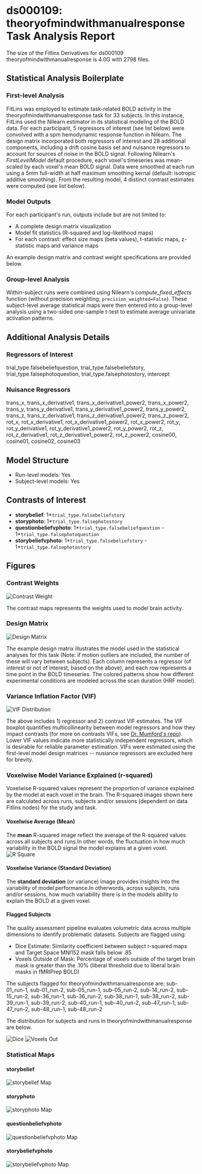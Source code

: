 # ds000109: theoryofmindwithmanualresponse Task Analysis Report

The size of the Fitlins Derivatives for ds000109 theoryofmindwithmanualresponse is 4.0G with 2798 files.

## Statistical Analysis Boilerplate

### First-level Analysis
FitLins was employed to estimate task-related BOLD activity in the theoryofmindwithmanualresponse task for 33 subjects. In this instance, FitLins used the Nilearn estimator in its statistical modeling of the BOLD data. For each participant, 5 regressors of interest (see list below) were convolved with a spm hemodynamic response function in Nilearn. The design matrix incorporated both regressors of interest and 28 additional components, including a drift cosine basis set and nuisance regressors to account for sources of noise in the BOLD signal. Following Nilearn's *FirstLevelModel* default procedure, each voxel's timeseries was mean-scaled by each voxel's mean BOLD signal. Data were smoothed at each run using a 5mm full-width at half maximum smoothing kernal (default: isotropic additive smoothing). From the resulting model, 4 distinct contrast estimates were computed (see list below).

### Model Outputs
For each participant's run, outputs include but are not limited to:
- A complete design matrix visualization
- Model fit statistics (R-squared and log-likelihood maps)
- For each contrast: effect size maps (beta values), t-statistic maps, z-statistic maps and variance maps

An example design matrix and contrast weight specifications are provided below.

### Group-level Analysis
Within-subject runs were combined using Nilearn's *compute_fixed_effects* function (without precision weighting; `precision_weighted=False`). These subject-level average statistical maps were then entered into a group-level analysis using a two-sided one-sample t-test to estimate average univariate activation patterns.

## Additional Analysis Details 
### Regressors of Interest
trial_type.falsebeliefquestion, trial_type.falsebeliefstory, trial_type.falsephotoquestion, trial_type.falsephotostory, intercept
### Nuisance Regressors
trans_x, trans_x_derivative1, trans_x_derivative1_power2, trans_x_power2, trans_y, trans_y_derivative1, trans_y_derivative1_power2, trans_y_power2, trans_z, trans_z_derivative1, trans_z_derivative1_power2, trans_z_power2, rot_x, rot_x_derivative1, rot_x_derivative1_power2, rot_x_power2, rot_y, rot_y_derivative1, rot_y_derivative1_power2, rot_y_power2, rot_z, rot_z_derivative1, rot_z_derivative1_power2, rot_z_power2, cosine00, cosine01, cosine02, cosine03
## Model Structure
- Run-level models: Yes
- Subject-level models: Yes

## Contrasts of Interest
- **storybelief**: 1*`trial_type.falsebeliefstory`
- **storyphoto**: 1*`trial_type.falsephotostory`
- **questionbeliefvphoto**: 1*`trial_type.falsebeliefquestion` - 1*`trial_type.falsephotoquestion`
- **storybeliefvphoto**: 1*`trial_type.falsebeliefstory` - 1*`trial_type.falsephotostory`

## Figures

### Contrast Weights
![Contrast Weight](./imgs/ds000109_task-theoryofmindwithmanualresponse_contrast-matrix.svg)

The contrast maps represents the weights used to model brain activity.

### Design Matrix
![Design Matrix](./imgs/ds000109_task-theoryofmindwithmanualresponse_design-matrix.svg)

The example design matrix illustrates the model used in the statistical analyses for this task (Note: if motion outliers are included, the number of these will vary between subjects). Each column represents a regressor (of interest or not of interest, based on the above), and each row represents a time point in the BOLD timeseries. The colored patterns show how different experimental conditions are modeled across the scan duration (HRF model).

### Variance Inflation Factor (VIF)
![VIF Distribution](./imgs/ds000109_task-theoryofmindwithmanualresponse_vif-boxplot.png)

The above includes 1) regressor and 2) contrast VIF estimates. The VIF boxplot quantifies multicollinearity between model regressors and how they impact contrasts (for more on contrasts VIFs, see [Dr. Mumford's repo](https://github.com/jmumford/vif_contrasts)). Lower VIF values indicate more statistically independent regressors, which is desirable for reliable parameter estimation. VIFs were estimated using the first-level model design matrices -- nusiance regressors are excluded here for brevity.

### Voxelwise Model Variance Explained (r-squared)
Voxelwise R-squared values represent the proportion of variance explained by the model at each voxel in the brain. The R-squared images shown here are calculated across runs, subjects and/or sessions (dependent on data Fitlins nodes) for the study and task.

#### Voxelwise Average (Mean)
The **mean** R-squared image reflect the average of the R-squared values across all subjects and runs.In other words, the fluctuation in how much variability in the BOLD signal the model explains at a given voxel.
![R Square](./imgs/ds000109_task-theoryofmindwithmanualresponse_rsquare-mean.png)

#### Voxelwise Variance (Standard Deviation)
The **standard deviation** (or variance) image provides insights into the variability of model performance.In otherwords, across subjects, runs and/or sessions, how much variability there is in the models ability to explain the BOLD at a given voxel.

#### Flagged Subjects
The quality assessment pipeline evaluates volumetric data across multiple dimensions to identify problematic datasets. Subjects are flagged using: 

  - Dice Estimate: Similarity coefficient between subject r-squared maps and Target Space MNI152 mask falls below .85 
  - Voxels Outside of Mask: Percentage of voxels outside of the target brain mask is greater than the .10% (liberal threshold due to liberal brain masks in fMRIPrep BOLD) 

The subjects flagged for theoryofmindwithmanualresponse are:
sub-01_run-1, sub-01_run-2, sub-05_run-1, sub-05_run-2, sub-14_run-2, sub-15_run-2, sub-36_run-1, sub-36_run-2, sub-38_run-1, sub-38_run-2, sub-39_run-1, sub-39_run-2, sub-40_run-1, sub-40_run-2, sub-47_run-1, sub-47_run-2, sub-48_run-1, sub-48_run-2

The distribution for subjects and runs in theoryofmindwithmanualresponse are below. 

![Dice](./imgs/ds000109_task-theoryofmindwithmanualresponse_hist-dicesimilarity.png)
![Voxels Out](./imgs/ds000109_task-theoryofmindwithmanualresponse_hist-voxoutmask.png)

### Statistical Maps

#### storybelief
![storybelief Map](./imgs/ds000109_task-theoryofmindwithmanualresponse_contrast-storybelief_map.png)

#### storyphoto
![storyphoto Map](./imgs/ds000109_task-theoryofmindwithmanualresponse_contrast-storyphoto_map.png)

#### questionbeliefvphoto
![questionbeliefvphoto Map](./imgs/ds000109_task-theoryofmindwithmanualresponse_contrast-questionbeliefvphoto_map.png)

#### storybeliefvphoto
![storybeliefvphoto Map](./imgs/ds000109_task-theoryofmindwithmanualresponse_contrast-storybeliefvphoto_map.png)
